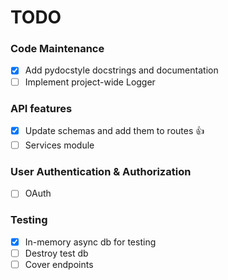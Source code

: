# TODO

### Code Maintenance
- [x] Add pydocstyle docstrings and documentation
- [ ] Implement project-wide Logger

### API features
- [x] Update schemas and add them to routes :+1:
- [ ] Services module

### User Authentication & Authorization
- [ ] OAuth

### Testing
- [x] In-memory async db for testing
- [ ] Destroy test db
- [ ] Cover endpoints
